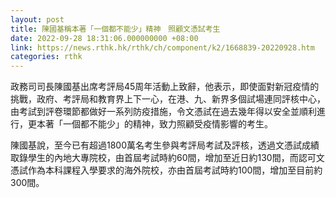 ```yaml
---
layout: post
title: 陳國基稱本著「一個都不能少」精神　照顧文憑試考生
date: 2022-09-28 18:31:06.000000000 +08:00
link: https://news.rthk.hk/rthk/ch/component/k2/1668839-20220928.htm
categories: rthk
---
```


政務司司長陳國基出席考評局45周年活動上致辭，他表示，即使面對新冠疫情的挑戰，政府、考評局和教育界上下一心，在港、九、新界多個試場連同評核中心，由考試到評卷環節都做好一系列防疫措施，令文憑試在過去幾年得以安全並順利進行，更本著「一個都不能少」的精神，致力照顧受疫情影響的考生。

陳國基說，至今已有超過1800萬名考生參與考評局考試及評核，透過文憑試成績取錄學生的內地大專院校，由首屆考試時約60間，增加至近日約130間，而認可文憑試作為本科課程入學要求的海外院校，亦由首屆考試時約100間，增加至目前約300間。
